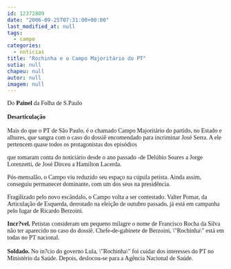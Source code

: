 ```yaml
---
id: 12372809
date: "2006-09-25T07:31:00+00:00"
last_modified_at: null
tags:
  - campo
categories:
  - noticias
title: "Rochinha e o Campo Majoritário do PT"
sutia: null
chapeu: null
autor: null
imagem: null
---
```

<p><P><FONT face=Verdana>Do <STRONG>Painel</STRONG> da Folha de S.Paulo<BR><BR><STRONG>Desarticulação <BR></STRONG><BR>Mais do que o PT de São Paulo, é o chamado Campo Majoritário do partido, no Estado e alhures, que sangra com o caso do dossiê encomendado para incriminar José Serra. A ele pertencem quase todos os protagonistas dos episódios</p>
<p> que tomaram conta do noticiário desde o ano passado -de Delúbio Soares a Jorge Lorenzetti, de José Dirceu a Hamilton Lacerda.</FONT></P></p>
<p><P><FONT face=Verdana>Pós-mensalão, o Campo viu reduzido seu espaço na cúpula petista. Ainda assim, conseguiu permanecer dominante, com um dos seus na presidência.</FONT></P></p>
<p><P><FONT face=Verdana>Fragilizado pelo novo escândalo, o Campo volta a ser contestado. Valter Pomar, da Articulação de Esquerda, derrotado na eleição de outubro passado, já está em campanha pelo lugar de Ricardo Berzoini.</FONT></P></p>
<p><P><FONT face=Verdana><STRONG>Incr?vel.</STRONG> Petistas consideram um pequeno milagre o nome de Francisco Rocha da Silva não ter aparecido no caso do dossiê. Chefe-de-gabinete de Berzoini, \"Rochinha\" está em todas no PT nacional.<BR><BR><STRONG>Soldado. </STRONG>No in?cio do governo Lula, \"Rochinha\" foi cuidar dos interesses do PT no Ministério da Saúde. Depois, deslocou-se para a Agência Nacional de Saúde.</FONT></P> </p>
